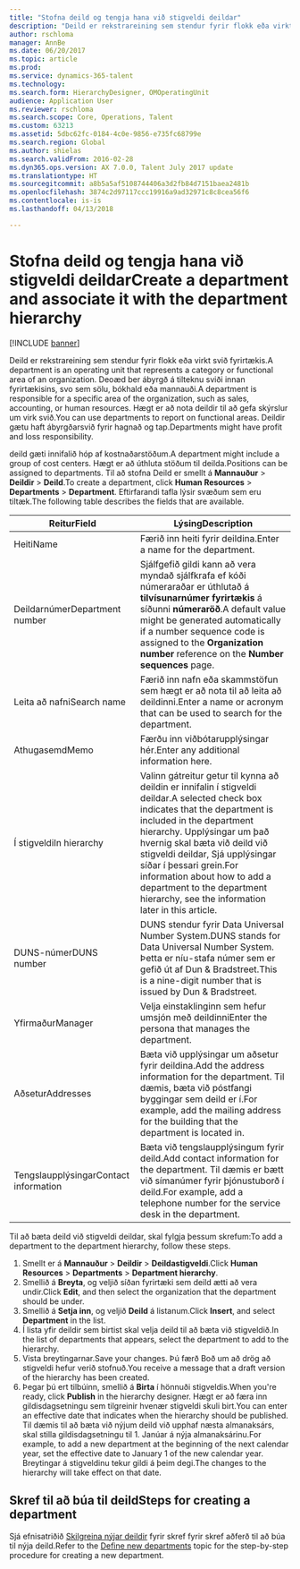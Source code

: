 ```yaml
---
title: "Stofna deild og tengja hana við stigveldi deildar"
description: "Deild er rekstrareining sem stendur fyrir flokk eða virkt svið fyrirtækis. Deoæd ber ábyrgð á tilteknu sviði innan fyrirtækisins, svo sem sölu, bókhald eða mannauði. Hægt er að nota deildir til að gefa skýrslur um virk svið. Deildir gætu haft ábyrgðarsvið fyrir hagnað og tap."
author: rschloma
manager: AnnBe
ms.date: 06/20/2017
ms.topic: article
ms.prod: 
ms.service: dynamics-365-talent
ms.technology: 
ms.search.form: HierarchyDesigner, OMOperatingUnit
audience: Application User
ms.reviewer: rschloma
ms.search.scope: Core, Operations, Talent
ms.custom: 63213
ms.assetid: 5dbc62fc-0184-4c0e-9856-e735fc68799e
ms.search.region: Global
ms.author: shielas
ms.search.validFrom: 2016-02-28
ms.dyn365.ops.version: AX 7.0.0, Talent July 2017 update
ms.translationtype: HT
ms.sourcegitcommit: a8b5a5af5108744406a3d2fb84d7151baea2481b
ms.openlocfilehash: 3874c2d97117ccc19916a9ad32971c8c8cea56f6
ms.contentlocale: is-is
ms.lasthandoff: 04/13/2018

---
```


# <a name="create-a-department-and-associate-it-with-the-department-hierarchy"></a><span data-ttu-id="5180f-106">Stofna deild og tengja hana við stigveldi deildar</span><span class="sxs-lookup"><span data-stu-id="5180f-106">Create a department and associate it with the department hierarchy</span></span>

[!INCLUDE [banner](includes/banner.md)]

<span data-ttu-id="5180f-107">Deild er rekstrareining sem stendur fyrir flokk eða virkt svið fyrirtækis.</span><span class="sxs-lookup"><span data-stu-id="5180f-107">A department is an operating unit that represents a category or functional area of an organization.</span></span> <span data-ttu-id="5180f-108">Deoæd ber ábyrgð á tilteknu sviði innan fyrirtækisins, svo sem sölu, bókhald eða mannauði.</span><span class="sxs-lookup"><span data-stu-id="5180f-108">A department is responsible for a specific area of the organization, such as sales, accounting, or human resources.</span></span> <span data-ttu-id="5180f-109">Hægt er að nota deildir til að gefa skýrslur um virk svið.</span><span class="sxs-lookup"><span data-stu-id="5180f-109">You can use departments to report on functional areas.</span></span> <span data-ttu-id="5180f-110">Deildir gætu haft ábyrgðarsvið fyrir hagnað og tap.</span><span class="sxs-lookup"><span data-stu-id="5180f-110">Departments might have profit and loss responsibility.</span></span>

<span data-ttu-id="5180f-111">deild gæti innifalið hóp af kostnaðarstöðum.</span><span class="sxs-lookup"><span data-stu-id="5180f-111">A department might include a group of cost centers.</span></span> <span data-ttu-id="5180f-112">Hægt er að úthluta stöðum til deilda.</span><span class="sxs-lookup"><span data-stu-id="5180f-112">Positions can be assigned to departments.</span></span> <span data-ttu-id="5180f-113">Til að stofna Deild er smellt á **Mannauður** &gt; **Deildir** &gt; **Deild**.</span><span class="sxs-lookup"><span data-stu-id="5180f-113">To create a department, click **Human Resources** &gt; **Departments** &gt; **Department**.</span></span> <span data-ttu-id="5180f-114">Eftirfarandi tafla lýsir svæðum sem eru tiltæk.</span><span class="sxs-lookup"><span data-stu-id="5180f-114">The following table describes the fields that are available.</span></span>

| <span data-ttu-id="5180f-115">Reitur</span><span class="sxs-lookup"><span data-stu-id="5180f-115">Field</span></span>               | <span data-ttu-id="5180f-116">Lýsing</span><span class="sxs-lookup"><span data-stu-id="5180f-116">Description</span></span>                                                                                                                                                                                                       |
|---------------------|-------------------------------------------------------------------------------------------------------------------------------------------------------------------------------------------------------------------|
| <span data-ttu-id="5180f-117">Heiti</span><span class="sxs-lookup"><span data-stu-id="5180f-117">Name</span></span>                | <span data-ttu-id="5180f-118">Færið inn heiti fyrir deildina.</span><span class="sxs-lookup"><span data-stu-id="5180f-118">Enter a name for the department.</span></span>                                                                                                                                                                                  |
| <span data-ttu-id="5180f-119">Deildarnúmer</span><span class="sxs-lookup"><span data-stu-id="5180f-119">Department number</span></span>   | <span data-ttu-id="5180f-120">Sjálfgefið gildi kann að vera myndað sjálfkrafa ef kóði númeraraðar er úthlutað á  **tilvísunarnúmer fyrirtækis** á síðunni **númeraröð**.</span><span class="sxs-lookup"><span data-stu-id="5180f-120">A default value might be generated automatically if a number sequence code is assigned to the **Organization number** reference on the **Number sequences** page.</span></span>                                                 |
| <span data-ttu-id="5180f-121">Leita að nafni</span><span class="sxs-lookup"><span data-stu-id="5180f-121">Search name</span></span>         | <span data-ttu-id="5180f-122">Færið inn nafn eða skammstöfun sem hægt er að nota til að leita að deildinni.</span><span class="sxs-lookup"><span data-stu-id="5180f-122">Enter a name or acronym that can be used to search for the department.</span></span>                                                                                                                                            |
| <span data-ttu-id="5180f-123">Athugasemd</span><span class="sxs-lookup"><span data-stu-id="5180f-123">Memo</span></span>                | <span data-ttu-id="5180f-124">Færðu inn viðbótarupplýsingar hér.</span><span class="sxs-lookup"><span data-stu-id="5180f-124">Enter any additional information here.</span></span>                                                                                                                                                                            |
| <span data-ttu-id="5180f-125">Í stigveldi</span><span class="sxs-lookup"><span data-stu-id="5180f-125">In hierarchy</span></span>        | <span data-ttu-id="5180f-126">Valinn gátreitur getur til kynna að deildin er innifalin í stigveldi deildar.</span><span class="sxs-lookup"><span data-stu-id="5180f-126">A selected check box indicates that the department is included in the department hierarchy.</span></span> <span data-ttu-id="5180f-127">Upplýsingar um það hvernig skal bæta við deild við stigveldi deildar, Sjá upplýsingar síðar í þessari grein.</span><span class="sxs-lookup"><span data-stu-id="5180f-127">For information about how to add a department to the department hierarchy, see the information later in this article.</span></span> |
| <span data-ttu-id="5180f-128">DUNS-númer</span><span class="sxs-lookup"><span data-stu-id="5180f-128">DUNS number</span></span>         | <span data-ttu-id="5180f-129">DUNS stendur fyrir Data Universal Number System.</span><span class="sxs-lookup"><span data-stu-id="5180f-129">DUNS stands for Data Universal Number System.</span></span> <span data-ttu-id="5180f-130">Þetta er níu-stafa númer sem er gefið út af Dun & Bradstreet.</span><span class="sxs-lookup"><span data-stu-id="5180f-130">This is a nine-digit number that is issued by Dun & Bradstreet.</span></span>                                                                                                     |
| <span data-ttu-id="5180f-131">Yfirmaður</span><span class="sxs-lookup"><span data-stu-id="5180f-131">Manager</span></span>             | <span data-ttu-id="5180f-132">Velja einstaklinginn sem hefur umsjón með deildinni</span><span class="sxs-lookup"><span data-stu-id="5180f-132">Enter the persona that manages the department.</span></span>                                                                                                                                                                    |
| <span data-ttu-id="5180f-133">Aðsetur</span><span class="sxs-lookup"><span data-stu-id="5180f-133">Addresses</span></span>           | <span data-ttu-id="5180f-134">Bæta við upplýsingar um aðsetur fyrir deildina.</span><span class="sxs-lookup"><span data-stu-id="5180f-134">Add the address information for the department.</span></span> <span data-ttu-id="5180f-135">Til dæmis, bæta við póstfangi byggingar sem deild er í.</span><span class="sxs-lookup"><span data-stu-id="5180f-135">For example, add the mailing address for the building that the department is located in.</span></span>                                                                          |
| <span data-ttu-id="5180f-136">Tengslaupplýsingar</span><span class="sxs-lookup"><span data-stu-id="5180f-136">Contact information</span></span> | <span data-ttu-id="5180f-137">Bæta við tengslaupplýsingum fyrir deild.</span><span class="sxs-lookup"><span data-stu-id="5180f-137">Add contact information for the department.</span></span> <span data-ttu-id="5180f-138">Til dæmis er bætt við símanúmer fyrir þjónustuborð í deild.</span><span class="sxs-lookup"><span data-stu-id="5180f-138">For example, add a telephone number for the service desk in the department.</span></span>                                                                                           |

<span data-ttu-id="5180f-139">Til að bæta deild við stigveldi deildar, skal fylgja þessum skrefum:</span><span class="sxs-lookup"><span data-stu-id="5180f-139">To add a department to the department hierarchy, follow these steps.</span></span>

1.  <span data-ttu-id="5180f-140">Smellt er á **Mannauður** &gt; **Deildir** &gt; **Deildastigveldi**.</span><span class="sxs-lookup"><span data-stu-id="5180f-140">Click **Human Resources** &gt; **Departments** &gt; **Department hierarchy**.</span></span>
2.  <span data-ttu-id="5180f-141">Smellið á **Breyta**, og veljið síðan fyrirtæki sem deild ætti að vera undir.</span><span class="sxs-lookup"><span data-stu-id="5180f-141">Click **Edit**, and then select the organization that the department should be under.</span></span>
3.  <span data-ttu-id="5180f-142">Smellið á **Setja inn**, og veljið **Deild** á listanum.</span><span class="sxs-lookup"><span data-stu-id="5180f-142">Click **Insert**, and select **Department** in the list.</span></span>
4.  <span data-ttu-id="5180f-143">Í lista yfir deildir sem birtist skal velja deild til að bæta við stigveldið.</span><span class="sxs-lookup"><span data-stu-id="5180f-143">In the list of departments that appears, select the department to add to the hierarchy.</span></span>
5.  <span data-ttu-id="5180f-144">Vista breytingarnar.</span><span class="sxs-lookup"><span data-stu-id="5180f-144">Save your changes.</span></span> <span data-ttu-id="5180f-145">Þú færð Boð um að drög að stigveldi hefur verið stofnuð.</span><span class="sxs-lookup"><span data-stu-id="5180f-145">You receive a message that a draft version of the hierarchy has been created.</span></span>
6.  <span data-ttu-id="5180f-146">Þegar þú ert tilbúinn, smellið á **Birta** í hönnuði stigveldis.</span><span class="sxs-lookup"><span data-stu-id="5180f-146">When you're ready, click **Publish** in the hierarchy designer.</span></span> <span data-ttu-id="5180f-147">Hægt er að færa inn gildisdagsetningu sem tilgreinir hvenær stigveldi skuli birt.</span><span class="sxs-lookup"><span data-stu-id="5180f-147">You can enter an effective date that indicates when the hierarchy should be published.</span></span> <span data-ttu-id="5180f-148">Til dæmis til að bæta við nýjum deild við upphaf næsta almanaksárs, skal stilla gildisdagsetningu til 1. Janúar á nýja almanaksárinu.</span><span class="sxs-lookup"><span data-stu-id="5180f-148">For example, to add a new department at the beginning of the next calendar year, set the effective date to January 1 of the new calendar year.</span></span> <span data-ttu-id="5180f-149">Breytingar á stigveldinu tekur gildi á þeim degi.</span><span class="sxs-lookup"><span data-stu-id="5180f-149">The changes to the hierarchy will take effect on that date.</span></span>

## <a name="steps-for-creating-a-department"></a><span data-ttu-id="5180f-150">Skref til að búa til deild</span><span class="sxs-lookup"><span data-stu-id="5180f-150">Steps for creating a department</span></span>
<span data-ttu-id="5180f-151">Sjá efnisatriðið [Skilgreina nýjar deildir](../fin-and-ops/hr/tasks/define-new-departments.md) fyrir skref fyrir skref aðferð til að búa til nýja deild.</span><span class="sxs-lookup"><span data-stu-id="5180f-151">Refer to the [Define new departments](../fin-and-ops/hr/tasks/define-new-departments.md) topic for the step-by-step procedure for creating a new department.</span></span> 

